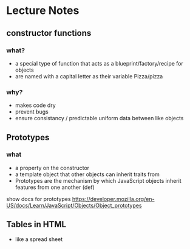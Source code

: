 # Lecture Notes

## constructor functions
### what?
- a special type of function that acts as a blueprint/factory/recipe for objects
- are named with a capital letter as their variable Pizza/pizza

### why?
- makes code dry
- prevent bugs
- ensure consistancy / predictable uniform data between like objects

## Prototypes
### what 
- a property on the constructor
- a template object that other objects can inherit traits from
- Prototypes are the mechanism by which JavaScript objects inherit features from one another (def)

show docs for prototypes
https://developer.mozilla.org/en-US/docs/Learn/JavaScript/Objects/Object_prototypes

## Tables in HTML
- like a spread sheet